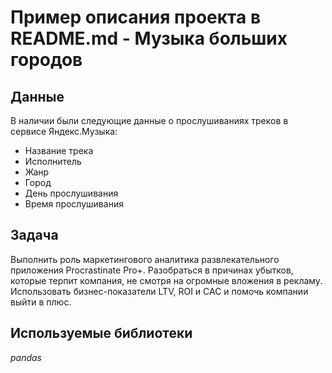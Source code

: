 # Пример описания проекта в README.md - Музыка больших городов


## Данные

В наличии были следующие данные о прослушиваниях треков в сервисе Яндекс.Музыка:
- Название трека
- Исполнитель
- Жанр
- Город
- День прослушивания
- Время прослушивания

## Задача

Выполнить роль маркетингового аналитика развлекательного приложения Procrastinate Pro+. Разобраться в причинах убытков, которые терпит компания, не смотря на огромные вложения в рекламу. Использовать бизнес-показатели LTV, ROI и CAC и помочь компании выйти в плюс.  

## Используемые библиотеки
*pandas*

